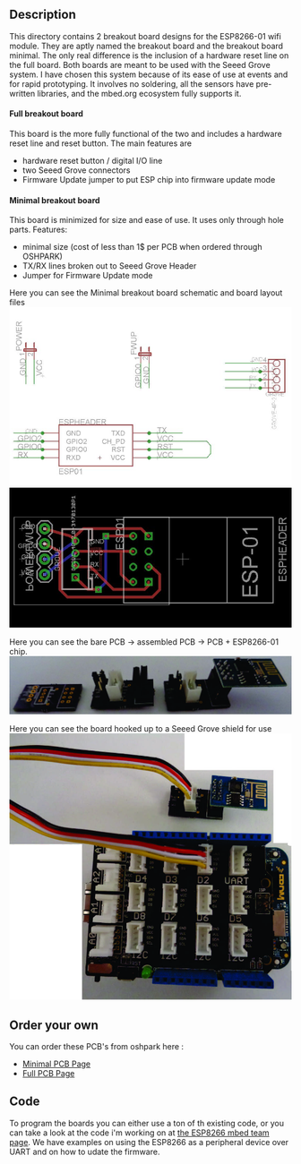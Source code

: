 ## Description
This directory contains 2 breakout board designs for the ESP8266-01 wifi module. They are aptly named the breakout board and the breakout board minimal. The only real difference is the inclusion of a hardware reset line on the full board. Both boards are meant to be used with the Seeed Grove system. I have chosen this system because of its ease of use at events and for rapid prototyping. It involves no soldering, all the sensors have pre-written libraries, and the mbed.org ecosystem fully supports it. 

#### Full breakout board
This board is the more fully functional of the two and includes a hardware reset line and reset button. The main features are
* hardware reset button / digital I/O line
* two Seeed Grove connectors
* Firmware Update jumper to put ESP chip into firmware update mode

#### Minimal breakout board
This board is minimized for size and ease of use. It uses only through hole parts. 
Features:
- minimal size (cost of less than 1$ per PCB when ordered through OSHPARK)
- TX/RX lines broken out to Seeed Grove Header
- Jumper for Firmware Update mode

Here you can see the Minimal breakout board schematic and board layout files
![Schematic](https://github.com/BlackstoneEngineering/eagle/blob/master/ESP8266%20Seeed%20Breakout%20Board/minimalSchematic.JPG)
![PCBLayout](https://github.com/BlackstoneEngineering/eagle/blob/master/ESP8266%20Seeed%20Breakout%20Board/minimalBoardlayout.JPG)

Here you can see the bare PCB -> assembled PCB -> PCB + ESP8266-01 chip.
![assembly](https://github.com/BlackstoneEngineering/eagle/blob/master/ESP8266%20Seeed%20Breakout%20Board/boards.jpg)

Here you can see the board hooked up to a Seeed Grove shield for use
![seeed](https://github.com/BlackstoneEngineering/eagle/blob/master/ESP8266%20Seeed%20Breakout%20Board/minimalAssembly.jpg)

## Order your own
You can order these PCB's  from oshpark here : 
* [Minimal PCB Page](https://oshpark.com/shared_projects/CQHJGKSS)
* [Full PCB Page](https://oshpark.com/shared_projects/uuOL5hfV )

## Code
To program the boards you can either use a ton of th existing code, or you can take a look at the code i'm working on at [the ESP8266 mbed team page](https://developer.mbed.org/teams/ESP8266). We have examples on using the ESP8266 as a peripheral device over UART and on how to udate the firmware.
